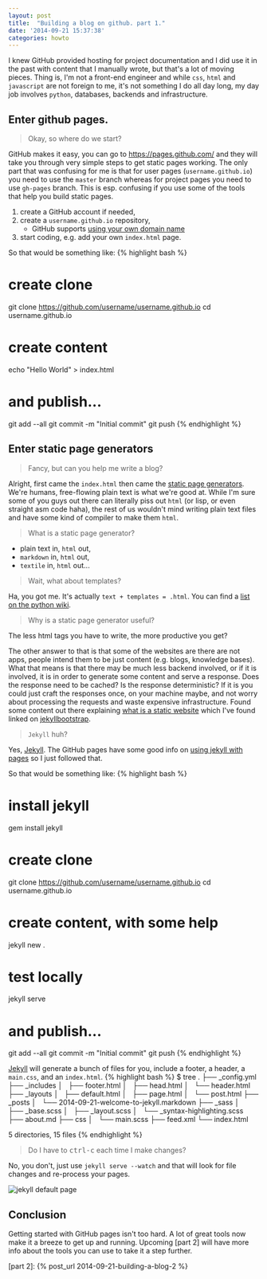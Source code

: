 ```yaml
---
layout: post
title:  "Building a blog on github. part 1."
date: '2014-09-21 15:37:38'
categories: howto
---
```


I knew GitHub provided hosting for project documentation and I did use it in
the past with content that I manually wrote, but that's a lot of moving pieces.
Thing is, I'm not a front-end engineer and while `css`, `html` and `javascript`
are not foreign to me, it's not something I do all day long, my day job
involves `python`, databases, backends and infrastructure.

## Enter github pages.

> Okay, so where do we start?

GitHub makes it easy, you can go to <https://pages.github.com/> and they will
take you through very simple steps to get static pages working. The only part
that was confusing for me is that for user pages (`username.github.io`) you
need to use the `master` branch whereas for project pages you need to use
`gh-pages` branch. This is esp. confusing if you use some of the tools that
help you build static pages.

1. create a GitHub account if needed,
1. create a `username.github.io` repository,
    * GitHub supports [using your own domain name]
1. start coding, e.g. add your own `index.html` page.


So that would be something like:
{% highlight bash %}
# create clone
git clone https://github.com/username/username.github.io
cd username.github.io

# create content
echo "Hello World" > index.html

# and publish...
git add --all
git commit -m "Initial commit"
git push
{% endhighlight %}

## Enter static page generators

> Fancy, but can you help me write a blog?

Alright, first came the `index.html` then came the [static page generators].
We're humans, free-flowing plain text is what we're good at. While I'm sure
some of you guys out there can literally piss out `html` (or lisp, or even
straight asm code haha), the rest of us wouldn't mind writing plain text files
and have some kind of compiler to make them `html`.

> What is a static page generator?

* plain text in, `html` out,
* `markdown` in, `html` out,
* `textile` in, `html` out...

> Wait, what about templates?

Ha, you got me. It's actually `text + templates = .html`.
You can find a [list on the python wiki].

> Why is a static page generator useful?

The less html tags you have to write, the more productive you get?

The other answer to that is that some of the websites are there are not apps,
people intend them to be just content (e.g. blogs, knowledge bases). What that
means is that there may be much less backend involved, or if it is involved,
it is in order to generate some content and serve a response. Does the response
need to be cached? Is the response deterministic? If it is you could just craft
the responses once, on your machine maybe, and not worry about processing the
requests and waste expensive infrastructure. Found some content out there
explaining [what is a static website] which I've found linked on
[jekyllbootstrap].

> `Jekyll` huh?

Yes, [Jekyll]. The GitHub pages have some good info on [using jekyll with pages]
so I just followed that.

So that would be something like:
{% highlight bash %}
# install jekyll
gem install jekyll

# create clone
git clone https://github.com/username/username.github.io
cd username.github.io

# create content, with some help
jekyll new .

# test locally
jekyll serve

# and publish...
git add --all
git commit -m "Initial commit"
git push
{% endhighlight %}

[Jekyll] will generate a bunch of files for you, include a footer, a header,
a `main.css`, and an `index.html`.
{% highlight bash %}
$ tree
.
├── _config.yml
├── _includes
│   ├── footer.html
│   ├── head.html
│   └── header.html
├── _layouts
│   ├── default.html
│   ├── page.html
│   └── post.html
├── _posts
│   └── 2014-09-21-welcome-to-jekyll.markdown
├── _sass
│   ├── _base.scss
│   ├── _layout.scss
│   └── _syntax-highlighting.scss
├── about.md
├── css
│   └── main.scss
├── feed.xml
└── index.html

5 directories, 15 files
{% endhighlight %}

> Do I have to <samp>ctrl-c</samp> each time I make changes?

No, you don't, just use `jekyll serve --watch` and that will look for file
changes and re-process your pages.

![jekyll default page](/img/jekyll-default-site.png)

## Conclusion

Getting started with GitHub pages isn't too hard. A lot of great tools now
make it a breeze to get up and running. Upcoming [part 2] will have more info
about the tools you can use to take it a step further.


[static page generators]: https://www.staticgen.com/
[using your own domain name]: https://help.github.com/articles/setting-up-a-custom-domain-with-github-pages
[what is a static website]: http://nilclass.com/courses/what-is-a-static-website
[jekyllbootstrap]: http://jekyllbootstrap.com/
[Jekyll]: http://jekyllrb.com/
[using jekyll with pages]: https://help.github.com/articles/using-jekyll-with-pages
[list on the python wiki]: https://wiki.python.org/moin/StaticSiteGenerator
[part 2]: {% post_url 2014-09-21-building-a-blog-2 %}
